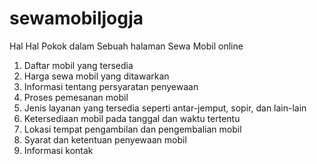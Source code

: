 # sewamobiljogja
Hal Hal Pokok dalam Sebuah halaman Sewa Mobil online
1. Daftar mobil yang tersedia
2. Harga sewa mobil yang ditawarkan
3. Informasi tentang persyaratan penyewaan
4. Proses pemesanan mobil
5. Jenis layanan yang tersedia seperti antar-jemput, sopir, dan lain-lain
6. Ketersediaan mobil pada tanggal dan waktu tertentu
7. Lokasi tempat pengambilan dan pengembalian mobil
8. Syarat dan ketentuan penyewaan mobil
9. Informasi kontak 

